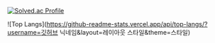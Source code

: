 


[![Solved.ac Profile](http://mazassumnida.wtf/api/generate_badge?boj=iforking)](https://solved.ac/iforking)


![Top Langs](https://github-readme-stats.vercel.app/api/top-langs/?username=깃허브 닉네임&layout=레이아웃 스타일&theme=스타일)
